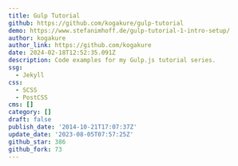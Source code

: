 ```yaml
---
title: Gulp Tutorial
github: https://github.com/kogakure/gulp-tutorial
demo: https://www.stefanimhoff.de/gulp-tutorial-1-intro-setup/
author: kogakure
author_link: https://github.com/kogakure
date: 2024-02-18T12:52:35.091Z
description: Code examples for my Gulp.js tutorial series.
ssg:
  - Jekyll
css:
  - SCSS
  - PostCSS
cms: []
category: []
draft: false
publish_date: '2014-10-21T17:07:37Z'
update_date: '2023-08-05T07:57:25Z'
github_star: 386
github_fork: 73
---
```


